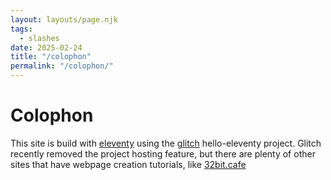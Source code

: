 ```yaml
---
layout: layouts/page.njk
tags:
  - slashes
date: 2025-02-24
title: "/colophon"
permalink: "/colophon/"
---
```


# Colophon

This site is build with [eleventy](https://www.11ty.dev) using the [glitch](https://glitch.com) hello-eleventy project. Glitch recently removed the project hosting feature, but there are plenty of other sites that have webpage creation tutorials, like [32bit.cafe](https://32bit.cafe)
